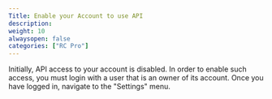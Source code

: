```yaml
---
Title: Enable your Account to use API
description: 
weight: 10
alwaysopen: false
categories: ["RC Pro"]
---
```

Initially, API access to your account is disabled. In order to enable such access, you must login with a user that is an owner of its account.
Once you have logged in, navigate to the "Settings" menu.
